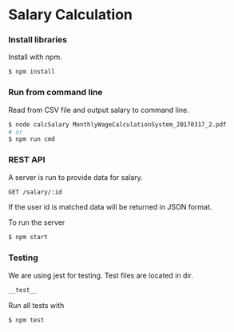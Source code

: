 # Salary Calculation

### Install libraries
Install with npm.
```sh
$ npm install
```
### Run from command line 
Read from CSV file and output salary to command line.
```sh
$ node calcSalary MonthlyWageCalculationSystem_20170317_2.pdf
# or
$ npm run cmd
```
### REST API
A server is run to provide data for salary.
```sh
GET /salary/:id
```
If the user id is matched data will be returned in JSON format.


To run the server
```sh
$ npm start
```

### Testing
We are using jest for testing. Test files are located in dir.
```sh
__test__
```
Run all tests with

```sh
$ npm test
```